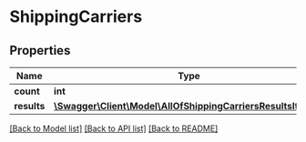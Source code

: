 # ShippingCarriers

## Properties
Name | Type | Description | Notes
------------ | ------------- | ------------- | -------------
**count** | **int** |  | [optional] 
**results** | [**\Swagger\Client\Model\AllOfShippingCarriersResultsItems[]**](.md) |  | [optional] 

[[Back to Model list]](../../README.md#documentation-for-models) [[Back to API list]](../../README.md#documentation-for-api-endpoints) [[Back to README]](../../README.md)

